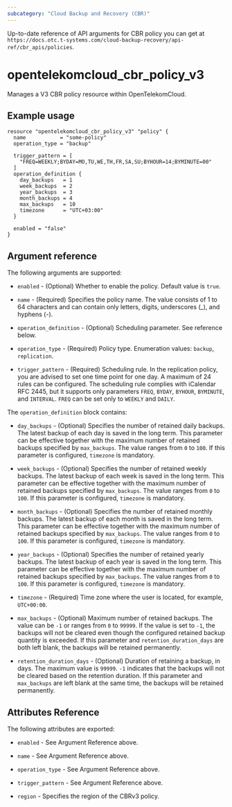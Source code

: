 ```yaml
---
subcategory: "Cloud Backup and Recovery (CBR)"
---
```


Up-to-date reference of API arguments for CBR policy you can get at
`https://docs.otc.t-systems.com/cloud-backup-recovery/api-ref/cbr_apis/policies`.

# opentelekomcloud_cbr_policy_v3

Manages a V3 CBR policy resource within OpenTelekomCloud.

## Example usage

```hcl
resource "opentelekomcloud_cbr_policy_v3" "policy" {
  name           = "some-policy"
  operation_type = "backup"

  trigger_pattern = [
    "FREQ=WEEKLY;BYDAY=MO,TU,WE,TH,FR,SA,SU;BYHOUR=14;BYMINUTE=00"
  ]
  operation_definition {
    day_backups   = 1
    week_backups  = 2
    year_backups  = 3
    month_backups = 4
    max_backups   = 10
    timezone      = "UTC+03:00"
  }

  enabled = "false"
}
```

## Argument reference

The following arguments are supported:

* `enabled` - (Optional) Whether to enable the policy. Default value is `true`.

* `name` - (Required) Specifies the policy name. The value consists of 1 to 64 characters
  and can contain only letters, digits, underscores (_), and hyphens (-).

* `operation_definition` - (Optional) Scheduling parameter. See reference below.

* `operation_type` - (Required) Policy type. Enumeration values: `backup`, `replication`.

* `trigger_pattern` - (Required) Scheduling rule. In the replication policy, you are advised
  to set one time point for one day. A maximum of 24 rules can be configured. The scheduling
  rule complies with iCalendar RFC 2445, but it supports only parameters `FREQ`, `BYDAY`, `BYHOUR`,
  `BYMINUTE`, and `INTERVAL`. `FREQ` can be set only to `WEEKLY` and `DAILY`.

The `operation_definition` block contains:

* `day_backups` - (Optional) Specifies the number of retained daily backups. The latest
  backup of each day is saved in the long term. This parameter can be effective together
  with the maximum number of retained backups specified by `max_backups`. The value ranges
  from `0` to `100`. If this parameter is configured, `timezone` is mandatory.

* `week_backups` - (Optional) Specifies the number of retained weekly backups. The latest
  backup of each week is saved in the long term. This parameter can be effective together
  with the maximum number of retained backups specified by `max_backups`. The value ranges
  from `0` to `100`. If this parameter is configured, `timezone` is mandatory.

* `month_backups` - (Optional) Specifies the number of retained monthly backups. The latest
  backup of each month is saved in the long term. This parameter can be effective together
  with the maximum number of retained backups specified by `max_backups`. The value ranges from
  `0` to `100`. If this parameter is configured, `timezone` is mandatory.

* `year_backups` - (Optional) Specifies the number of retained yearly backups. The latest
  backup of each year is saved in the long term. This parameter can be effective together
  with the maximum number of retained backups specified by `max_backups`. The value ranges
  from `0` to `100`. If this parameter is configured, `timezone` is mandatory.

* `timezone` - (Required) Time zone where the user is located, for example, `UTC+00:00`.

* `max_backups` - (Optional) Maximum number of retained backups. The value can be `-1` or ranges
  from `0` to `99999`. If the value is set to `-1`, the backups will not be cleared even though
  the configured retained backup quantity is exceeded. If this parameter and `retention_duration_days`
  are both left blank, the backups will be retained permanently.

* `retention_duration_days` - (Optional) Duration of retaining a backup, in days.
  The maximum value is `99999`. `-1` indicates that the backups will not be cleared based on
  the retention duration. If this parameter and `max_backups` are left blank at the same time,
  the backups will be retained permanently.

## Attributes Reference

The following attributes are exported:

* `enabled` - See Argument Reference above.

* `name` - See Argument Reference above.

* `operation_type` - See Argument Reference above.

* `trigger_pattern` - See Argument Reference above.

* `region` - Specifies the region of the CBRv3 policy.
